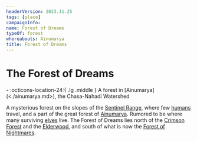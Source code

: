 ```yaml
---
headerVersion: 2023.11.25
tags: [place]
campaignInfo:
name: Forest of Dreams
typeOf: forest
whereabouts: Ainumarya
title: Forest of Dreams
---
```

# The Forest of Dreams
<div class="grid cards ext-narrow-margin ext-one-column" markdown>
-    :octicons-location-24:{ .lg .middle } A forest in [Ainumarya](<./ainumarya.md>), the Chasa-Nahadi Watershed  
</div>


A mysterious forest on the slopes of the [Sentinel Range](<../sentinel-range/sentinel-range.md>), where few [humans](<../../species/humans/humans.md>) travel, and a part of the great forest of [Ainumarya](<./ainumarya.md>). Rumored to be where many surviving [elves](<../../species/children-of-the-embodied-gods/elves/elves.md>) live. The Forest of Dreams lies north of the [Crimson Forest](<./crimson-forest.md>) and the [Elderwood](<./elderwood.md>), and south of what is now the [Forest of Nightmares](<../far-north/forest-of-nightmares.md>). 
